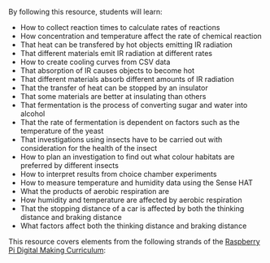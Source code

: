 By following this resource, students will learn:

- How to collect reaction times to calculate rates of reactions
- How concentration and temperature affect the rate of chemical reaction
- That heat can be transfered by hot objects emitting IR radiation
- That different materials emit IR radiation at different rates
- How to create cooling curves from CSV data 
- That absorption of IR causes objects to become hot 
- That different materials absorb different amounts of IR radiation 
- That the transfer of heat can be stopped by an insulator
- That some materials are better at insulating than others
- That fermentation is the process of converting sugar and water into alcohol
- That the rate of fermentation is dependent on factors such as the temperature of the yeast
- That investigations using insects have to be carried out with consideration for the health of the insect
- How to plan an investigation to find out what colour habitats are preferred by different insects
- How to interpret results from choice chamber experiments
- How to measure temperature and humidity data using the Sense HAT
- What the products of aerobic respiration are
- How humidity and temperature are affected by aerobic respiration
- That the stopping distance of a car is affected by both the thinking distance and braking distance
- What factors affect both the thinking distance and braking distance

This resource covers elements from the following strands of the [Raspberry Pi Digital Making Curriculum](https://www.raspberrypi.org/curriculum/):

